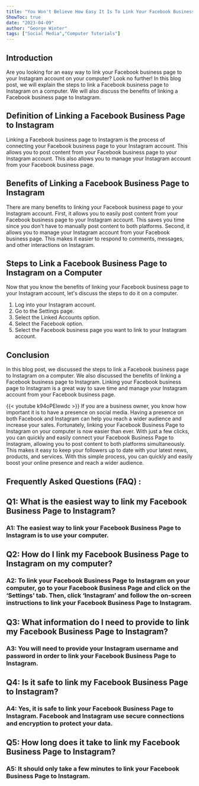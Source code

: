 ```yaml
---
title: "You Won't Believe How Easy It Is To Link Your Facebook Business Page To Instagram On Your Computer!"
ShowToc: true 
date: "2023-04-09"
author: "George Winter" 
tags: ["Social Media","Computer Tutorials"]
---
```

## Introduction

Are you looking for an easy way to link your Facebook business page to your Instagram account on your computer? Look no further! In this blog post, we will explain the steps to link a Facebook business page to Instagram on a computer. We will also discuss the benefits of linking a Facebook business page to Instagram. 

## Definition of Linking a Facebook Business Page to Instagram

Linking a Facebook business page to Instagram is the process of connecting your Facebook business page to your Instagram account. This allows you to post content from your Facebook business page to your Instagram account. This also allows you to manage your Instagram account from your Facebook business page. 

## Benefits of Linking a Facebook Business Page to Instagram

There are many benefits to linking your Facebook business page to your Instagram account. First, it allows you to easily post content from your Facebook business page to your Instagram account. This saves you time since you don't have to manually post content to both platforms. Second, it allows you to manage your Instagram account from your Facebook business page. This makes it easier to respond to comments, messages, and other interactions on Instagram. 

## Steps to Link a Facebook Business Page to Instagram on a Computer

Now that you know the benefits of linking your Facebook business page to your Instagram account, let's discuss the steps to do it on a computer. 

1. Log into your Instagram account. 
2. Go to the Settings page. 
3. Select the Linked Accounts option. 
4. Select the Facebook option. 
5. Select the Facebook business page you want to link to your Instagram account. 

## Conclusion

In this blog post, we discussed the steps to link a Facebook business page to Instagram on a computer. We also discussed the benefits of linking a Facebook business page to Instagram. Linking your Facebook business page to Instagram is a great way to save time and manage your Instagram account from your Facebook business page.

{{< youtube k94oPElewdc >}} 
If you are a business owner, you know how important it is to have a presence on social media. Having a presence on both Facebook and Instagram can help you reach a wider audience and increase your sales. Fortunately, linking your Facebook Business Page to Instagram on your computer is now easier than ever. With just a few clicks, you can quickly and easily connect your Facebook Business Page to Instagram, allowing you to post content to both platforms simultaneously. This makes it easy to keep your followers up to date with your latest news, products, and services. With this simple process, you can quickly and easily boost your online presence and reach a wider audience.

## Frequently Asked Questions (FAQ) :
<h2>Q1: What is the easiest way to link my Facebook Business Page to Instagram?</h2>

<h3>A1: The easiest way to link your Facebook Business Page to Instagram is to use your computer.</h3>

<h2>Q2: How do I link my Facebook Business Page to Instagram on my computer?</h2>

<h3>A2: To link your Facebook Business Page to Instagram on your computer, go to your Facebook Business Page and click on the ‘Settings’ tab. Then, click ‘Instagram’ and follow the on-screen instructions to link your Facebook Business Page to Instagram.</h3>

<h2>Q3: What information do I need to provide to link my Facebook Business Page to Instagram?</h2>

<h3>A3: You will need to provide your Instagram username and password in order to link your Facebook Business Page to Instagram.</h3>

<h2>Q4: Is it safe to link my Facebook Business Page to Instagram?</h2>

<h3>A4: Yes, it is safe to link your Facebook Business Page to Instagram. Facebook and Instagram use secure connections and encryption to protect your data.</h3>

<h2>Q5: How long does it take to link my Facebook Business Page to Instagram?</h2>

<h3>A5: It should only take a few minutes to link your Facebook Business Page to Instagram.</h3>



